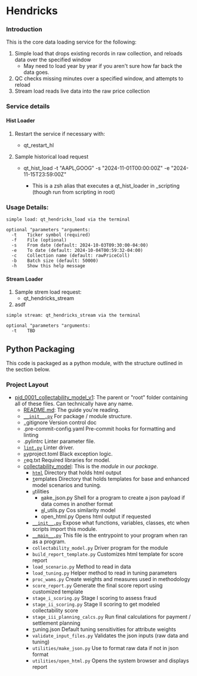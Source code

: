 # Hendricks

### Introduction

This is the core data loading service for the following:

1. Simple load that drops existing records in raw collection, and reloads data over the specified window
   * May need to load year by year if you aren't sure how far back the data goes.
2. QC checks missing minutes over a specified window, and attempts to reload
3. Stream load reads live data into the raw price collection

### Service details

#### Hist Loader

1. Restart the service if necessary with:

   * qt_restart_hl
2. Sample historical load request

   * qt_hist_load -t "AAPL,GOOG" -s "2024-11-01T00:00:00Z" -e "2024-11-15T23:59:00Z"

     * This is a zsh alias that executes a qt_hist_loader in _scripting (though run from scripting in root)

### Usage Details:

```commandline
simple load: qt_hendricks_load via the terminal
  
optional "parameters "arguments:
  -t    Ticker symbol (required)
  -f    File (optional)
  -s    From date (default: 2024-10-03T09:30:00-04:00)
  -e    To date (default: 2024-10-04T00:59:32-04:00)
  -c    Collection name (default: rawPriceColl)
  -b    Batch size (default: 50000)
  -h    Show this help message
```

#### Stream Loader

1. Sample strem load request:
   * qt_hendricks_stream
2. asdf

```
simple stream: qt_hendricks_stream via the terminal

optional "parameters "arguments:
  -t    TBD
```


## Python Packaging

This code is packaged as a python module, with the structure outlined in the section below.

### Project Layout

* [pid_0001_collectability_model_v1](collectability_model): The parent or "root" folder containing all of these files. Can technically have any name.
  * [README.md](README.md):
    The guide you're reading.
  * [`__init__.py`](lab1/__init__.py)
    For package / module structure.
  * [`.`](lab1/__init__.py)gitignore
    Version control doc
  * .pre-commit-config.yaml
    Pre-commit hooks for formatting and linting
  * .pylintrc
    Linter parameter file.
  * [`lint.py`](lab1/__init__.py)
    Linter driver.
  * [`p`](lab1/__init__.py)yproject.toml
    Black exception logic.
  * [`r`](lab1/__init__.py)eq.txt
    Required libraries for model.
  * [collectability_model](.): This is the *module* in our *package*.
    * [`html`](lab1/__init__.py)
      Directory that holds html output
    * [`t`](lab1/__init__.py)emplates
      Directory that holds templates for base and enhanced model scenarios and tuning.
    * [`u`](lab1/__init__.py)tilities
      * [`m`](lab1/__init__.py)ake_json.py
        Shell for a program to create a json payload if data comes in another format
      * [`m`](lab1/__init__.py)l_utils.py
        Cos similarity model
      * open_html.py
        Opens html output if requested
    * [`__init__.py`](lab1/__init__.py)
      Expose what functions, variables, classes, etc when scripts import this module.
    * [`__main__.py`](lab1/__main__.py)
      This file is the entrypoint to your program when ran as a program.
    * `collectability_model.py`
      Driver program for the module
    * `build_report_template.py`
      Customizes html template for score report
    * `load_scenario.py`
      Method to read in data
    * `load_tuning.py`
      Helper method to read in tuning parameters
    * `proc_wams.py`
      Create weights and measures used in methodology
    * `score_report.py`
      Generate the final score report using customized template
    * `stage_i_scoring.py`
      Stage I scoring to assess fraud
    * `stage_ii_scoring.py`
      Stage II scoring to get modeled collectability score
    * `stage_iii_planning_calcs.py`
      Run final calculations for payment / settlement planning
    * [`t`](lab1/__init__.py)uning.json
      Default tuning sensitivities for attribute weights
    * `validate_input_files.py`
      Validates the json inputs (raw data and tuning)
    * `utilities/make_json.py`
      Use to format raw data if not in json format
    * `utilities/open_html.py`
      Opens the system browser and displays report
